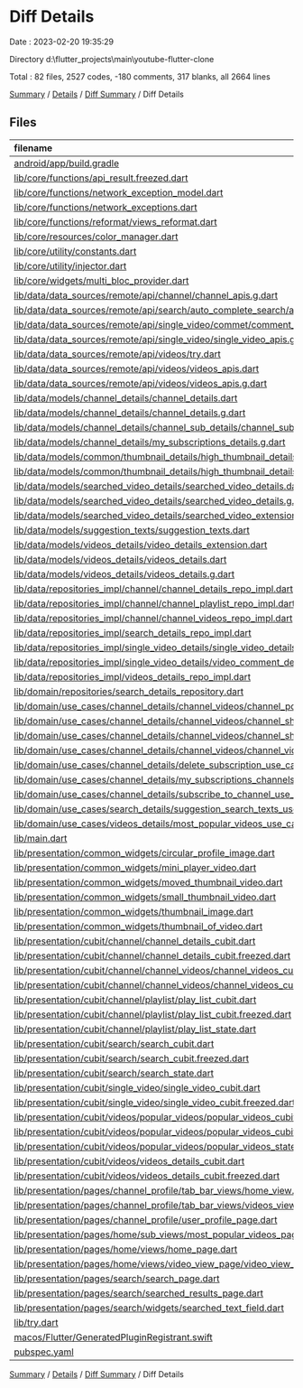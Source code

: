# Diff Details

Date : 2023-02-20 19:35:29

Directory d:\\flutter_projects\\main\\youtube-flutter-clone

Total : 82 files,  2527 codes, -180 comments, 317 blanks, all 2664 lines

[Summary](results.md) / [Details](details.md) / [Diff Summary](diff.md) / Diff Details

## Files
| filename | language | code | comment | blank | total |
| :--- | :--- | ---: | ---: | ---: | ---: |
| [android/app/build.gradle](/android/app/build.gradle) | Groovy | 2 | 0 | 2 | 4 |
| [lib/core/functions/api_result.freezed.dart](/lib/core/functions/api_result.freezed.dart) | Dart | -8 | 0 | -2 | -10 |
| [lib/core/functions/network_exception_model.dart](/lib/core/functions/network_exception_model.dart) | Dart | 6 | 0 | 3 | 9 |
| [lib/core/functions/network_exceptions.dart](/lib/core/functions/network_exceptions.dart) | Dart | -9 | 0 | 1 | -8 |
| [lib/core/functions/reformat/views_reformat.dart](/lib/core/functions/reformat/views_reformat.dart) | Dart | 10 | 0 | 4 | 14 |
| [lib/core/resources/color_manager.dart](/lib/core/resources/color_manager.dart) | Dart | 1 | 0 | 0 | 1 |
| [lib/core/utility/constants.dart](/lib/core/utility/constants.dart) | Dart | 1 | 0 | 0 | 1 |
| [lib/core/utility/injector.dart](/lib/core/utility/injector.dart) | Dart | 11 | 0 | 1 | 12 |
| [lib/core/widgets/multi_bloc_provider.dart](/lib/presentation/common_widgets/multi_bloc_provider.dart) | Dart | 4 | 0 | 0 | 4 |
| [lib/data/data_sources/remote/api/channel/channel_apis.g.dart](/lib/data/data_sources/remote/api/channel/channel_apis.g.dart) | Dart | 30 | 0 | 1 | 31 |
| [lib/data/data_sources/remote/api/search/auto_complete_search/auto_complete_text_apis.dart](/lib/data/data_sources/remote/api/search/auto_complete_search/auto_complete_text_apis.dart) | Dart | 19 | 0 | 7 | 26 |
| [lib/data/data_sources/remote/api/single_video/commet/comment_apis.g.dart](/lib/data/data_sources/remote/api/single_video/commet/comment_apis.g.dart) | Dart | 1 | 0 | 0 | 1 |
| [lib/data/data_sources/remote/api/single_video/single_video_apis.g.dart](/lib/data/data_sources/remote/api/single_video/single_video_apis.g.dart) | Dart | 1 | 0 | 0 | 1 |
| [lib/data/data_sources/remote/api/videos/try.dart](/lib/data/data_sources/remote/api/videos/try.dart) | Dart | 0 | 220 | 1 | 221 |
| [lib/data/data_sources/remote/api/videos/videos_apis.dart](/lib/data/data_sources/remote/api/videos/videos_apis.dart) | Dart | 2 | 0 | 0 | 2 |
| [lib/data/data_sources/remote/api/videos/videos_apis.g.dart](/lib/data/data_sources/remote/api/videos/videos_apis.g.dart) | Dart | 6 | 0 | 0 | 6 |
| [lib/data/models/channel_details/channel_details.dart](/lib/data/models/channel_details/channel_details.dart) | Dart | -8 | 0 | -3 | -11 |
| [lib/data/models/channel_details/channel_details.g.dart](/lib/data/models/channel_details/channel_details.g.dart) | Dart | -14 | 0 | -1 | -15 |
| [lib/data/models/channel_details/channel_sub_details/channel_sub_details_extension.dart](/lib/data/models/channel_details/channel_sub_details/channel_sub_details_extension.dart) | Dart | 20 | 1 | 5 | 26 |
| [lib/data/models/channel_details/my_subscriptions_details.g.dart](/lib/data/models/channel_details/my_subscriptions/my_subscriptions_details.g.dart) | Dart | 42 | 4 | 7 | 53 |
| [lib/data/models/common/thumbnail_details/high_thumbnail_details.dart](/lib/data/models/common/thumbnail_details/high_thumbnail_details.dart) | Dart | 11 | 0 | 5 | 16 |
| [lib/data/models/common/thumbnail_details/high_thumbnail_details.g.dart](/lib/data/models/common/thumbnail_details/high_thumbnail_details.g.dart) | Dart | 10 | 4 | 4 | 18 |
| [lib/data/models/searched_video_details/searched_video_details.dart](/lib/data/models/searched_video_details/searched_video_details.dart) | Dart | 61 | 0 | 15 | 76 |
| [lib/data/models/searched_video_details/searched_video_details.g.dart](/lib/data/models/searched_video_details/searched_video_details.g.dart) | Dart | 45 | 4 | 7 | 56 |
| [lib/data/models/searched_video_details/searched_video_extension.dart](/lib/data/models/searched_video_details/searched_video_extension.dart) | Dart | 0 | 0 | 1 | 1 |
| [lib/data/models/suggestion_texts/suggestion_texts.dart](/lib/data/models/suggestion_texts/suggestion_texts.dart) | Dart | 6 | 0 | 3 | 9 |
| [lib/data/models/videos_details/video_details_extension.dart](/lib/data/models/videos_details/video_details_extension.dart) | Dart | 36 | 1 | 6 | 43 |
| [lib/data/models/videos_details/videos_details.dart](/lib/data/models/videos_details/videos_details.dart) | Dart | -4 | 0 | -3 | -7 |
| [lib/data/models/videos_details/videos_details.g.dart](/lib/data/models/videos_details/videos_details.g.dart) | Dart | -4 | 0 | -1 | -5 |
| [lib/data/repositories_impl/channel/channel_details_repo_impl.dart](/lib/data/repositories_impl/channel/channel_details_repo_impl.dart) | Dart | 3 | 0 | 2 | 5 |
| [lib/data/repositories_impl/channel/channel_playlist_repo_impl.dart](/lib/data/repositories_impl/channel/channel_playlist_repo_impl.dart) | Dart | 0 | 0 | 1 | 1 |
| [lib/data/repositories_impl/channel/channel_videos_repo_impl.dart](/lib/data/repositories_impl/channel/channel_videos_repo_impl.dart) | Dart | 0 | 0 | 1 | 1 |
| [lib/data/repositories_impl/search_details_repo_impl.dart](/lib/data/repositories_impl/search_details_repo_impl.dart) | Dart | 60 | 1 | 4 | 65 |
| [lib/data/repositories_impl/single_video_details/single_video_details_repo_impl.dart](/lib/data/repositories_impl/single_video_details/single_video_details_repo_impl.dart) | Dart | 0 | 0 | 1 | 1 |
| [lib/data/repositories_impl/single_video_details/video_comment_details_repo_impl.dart](/lib/data/repositories_impl/single_video_details/video_comment_details_repo_impl.dart) | Dart | 0 | 0 | 1 | 1 |
| [lib/data/repositories_impl/videos_details_repo_impl.dart](/lib/data/repositories_impl/videos_details_repo_impl.dart) | Dart | 5 | 0 | 1 | 6 |
| [lib/domain/repositories/search_details_repository.dart](/lib/domain/repositories/search_details_repository.dart) | Dart | 2 | 0 | 0 | 2 |
| [lib/domain/use_cases/channel_details/channel_videos/channel_popular_videos_use_case.dart](/lib/domain/use_cases/channel_details/channel_videos/channel_popular_videos_use_case.dart) | Dart | -2 | 0 | 0 | -2 |
| [lib/domain/use_cases/channel_details/channel_videos/channel_short_poupal_videos_use_case.dart](/lib/domain/use_cases/channel_details/channel_videos/channel_short_poupal_videos_use_case.dart) | Dart | -2 | 0 | 0 | -2 |
| [lib/domain/use_cases/channel_details/channel_videos/channel_short_videos_use_case.dart](/lib/domain/use_cases/channel_details/channel_videos/channel_short_videos_use_case.dart) | Dart | -2 | 0 | 0 | -2 |
| [lib/domain/use_cases/channel_details/channel_videos/channel_videos_use_case.dart](/lib/domain/use_cases/channel_details/channel_videos/channel_videos_use_case.dart) | Dart | -2 | 0 | 0 | -2 |
| [lib/domain/use_cases/channel_details/delete_subscription_use_case.dart](/lib/domain/use_cases/channel_details/delete_subscription_use_case.dart) | Dart | -2 | 0 | 0 | -2 |
| [lib/domain/use_cases/channel_details/my_subscriptions_channels_use_case.dart](/lib/domain/use_cases/channel_details/my_subscriptions_channels_use_case.dart) | Dart | -2 | 0 | 0 | -2 |
| [lib/domain/use_cases/channel_details/subscribe_to_channel_use_case.dart](/lib/domain/use_cases/channel_details/subscribe_to_channel_use_case.dart) | Dart | -1 | 0 | 0 | -1 |
| [lib/domain/use_cases/search_details/suggestion_search_texts_use_case.dart](/lib/domain/use_cases/search_details/suggestion_search_texts_use_case.dart) | Dart | 20 | 0 | 5 | 25 |
| [lib/domain/use_cases/videos_details/most_popular_videos_use_case.dart](/lib/domain/use_cases/videos_details/most_popular_videos_use_case.dart) | Dart | 6 | 0 | 2 | 8 |
| [lib/main.dart](/lib/presentation/main.dart) | Dart | -6 | 0 | 5 | -1 |
| [lib/presentation/common_widgets/circular_profile_image.dart](/lib/presentation/common_widgets/circular_profile_image.dart) | Dart | 9 | 0 | 1 | 10 |
| [lib/presentation/common_widgets/mini_player_video.dart](/lib/presentation/common_widgets/mini_player_video/mini_player_video.dart) | Dart | 24 | 0 | 1 | 25 |
| [lib/presentation/common_widgets/moved_thumbnail_video.dart](/lib/presentation/common_widgets/moved_thumbnail_video.dart) | Dart | -110 | 0 | -7 | -117 |
| [lib/presentation/common_widgets/small_thumbnail_video.dart](/lib/presentation/common_widgets/small_thumbnail_video.dart) | Dart | -22 | 0 | -3 | -25 |
| [lib/presentation/common_widgets/thumbnail_image.dart](/lib/presentation/common_widgets/thumbnail_image.dart) | Dart | 39 | 0 | 4 | 43 |
| [lib/presentation/common_widgets/thumbnail_of_video.dart](/lib/presentation/common_widgets/thumbnail_of_video.dart) | Dart | 116 | 0 | 7 | 123 |
| [lib/presentation/cubit/channel/channel_details_cubit.dart](/lib/presentation/cubit/channel/channel_details_cubit.dart) | Dart | 0 | 0 | 1 | 1 |
| [lib/presentation/cubit/channel/channel_details_cubit.freezed.dart](/lib/presentation/cubit/channel/channel_details_cubit.freezed.dart) | Dart | 184 | 3 | 12 | 199 |
| [lib/presentation/cubit/channel/channel_videos/channel_videos_cubit.dart](/lib/presentation/cubit/channel/channel_videos/channel_videos_cubit.dart) | Dart | 0 | 0 | 1 | 1 |
| [lib/presentation/cubit/channel/channel_videos/channel_videos_cubit.freezed.dart](/lib/presentation/cubit/channel/channel_videos/channel_videos_cubit.freezed.dart) | Dart | -8 | 0 | -2 | -10 |
| [lib/presentation/cubit/channel/playlist/play_list_cubit.dart](/lib/presentation/cubit/channel/playlist/play_list_cubit.dart) | Dart | 0 | 0 | 1 | 1 |
| [lib/presentation/cubit/channel/playlist/play_list_cubit.freezed.dart](/lib/presentation/cubit/channel/playlist/play_list_cubit.freezed.dart) | Dart | -8 | 0 | -2 | -10 |
| [lib/presentation/cubit/channel/playlist/play_list_state.dart](/lib/presentation/cubit/channel/playlist/play_list_state.dart) | Dart | -1 | 0 | -1 | -2 |
| [lib/presentation/cubit/search/search_cubit.dart](/lib/presentation/cubit/search/search_cubit.dart) | Dart | 14 | 0 | 4 | 18 |
| [lib/presentation/cubit/search/search_cubit.freezed.dart](/lib/presentation/cubit/search/search_cubit.freezed.dart) | Dart | 185 | 3 | 16 | 204 |
| [lib/presentation/cubit/search/search_state.dart](/lib/presentation/cubit/search/search_state.dart) | Dart | 3 | 0 | 1 | 4 |
| [lib/presentation/cubit/single_video/single_video_cubit.dart](/lib/presentation/cubit/single_video/single_video_cubit.dart) | Dart | 0 | 0 | 1 | 1 |
| [lib/presentation/cubit/single_video/single_video_cubit.freezed.dart](/lib/presentation/cubit/single_video/single_video_cubit.freezed.dart) | Dart | -8 | 0 | -2 | -10 |
| [lib/presentation/cubit/videos/popular_videos/popular_videos_cubit.dart](/lib/presentation/cubit/videos/popular_videos/popular_videos_cubit.dart) | Dart | 54 | 0 | 18 | 72 |
| [lib/presentation/cubit/videos/popular_videos/popular_videos_cubit.freezed.dart](/lib/presentation/cubit/videos/popular_videos/popular_videos_cubit.freezed.dart) | Dart | 1,201 | 33 | 127 | 1,361 |
| [lib/presentation/cubit/videos/popular_videos/popular_videos_state.dart](/lib/presentation/cubit/videos/popular_videos/popular_videos_state.dart) | Dart | 16 | 0 | 8 | 24 |
| [lib/presentation/cubit/videos/videos_details_cubit.dart](/lib/presentation/cubit/videos/videos_details_cubit.dart) | Dart | -14 | 0 | -2 | -16 |
| [lib/presentation/cubit/videos/videos_details_cubit.freezed.dart](/lib/presentation/cubit/videos/videos_details_cubit.freezed.dart) | Dart | -8 | 0 | -2 | -10 |
| [lib/presentation/pages/channel_profile/tab_bar_views/home_view.dart](/lib/presentation/pages/channel_profile/tab_bar_views/home_view.dart) | Dart | 8 | 0 | 2 | 10 |
| [lib/presentation/pages/channel_profile/tab_bar_views/videos_view.dart](/lib/presentation/pages/channel_profile/tab_bar_views/videos_view.dart) | Dart | 5 | 0 | 2 | 7 |
| [lib/presentation/pages/channel_profile/user_profile_page.dart](/lib/presentation/pages/channel_profile/user_profile_page.dart) | Dart | 47 | 0 | 4 | 51 |
| [lib/presentation/pages/home/sub_views/most_popular_videos_page.dart](/lib/presentation/pages/most_popular/most_popular_videos_page.dart) | Dart | 265 | 0 | 25 | 290 |
| [lib/presentation/pages/home/views/home_page.dart](/lib/presentation/pages/home/views/home_page.dart) | Dart | 136 | 0 | 15 | 151 |
| [lib/presentation/pages/home/views/video_view_page/video_view_page.dart](/lib/presentation/pages/home/views/video_view_page/video_view_page.dart) | Dart | -13 | 0 | -3 | -16 |
| [lib/presentation/pages/search/search_page.dart](/lib/presentation/pages/search/search_page.dart) | Dart | 17 | 0 | 1 | 18 |
| [lib/presentation/pages/search/searched_results_page.dart](/lib/presentation/pages/search/searched_results_page.dart) | Dart | 29 | 1 | 3 | 33 |
| [lib/presentation/pages/search/widgets/searched_text_field.dart](/lib/presentation/pages/search/widgets/searched_text_field.dart) | Dart | 5 | 0 | 0 | 5 |
| [lib/try.dart](/lib/try.dart) | Dart | 0 | -458 | 0 | -458 |
| [macos/Flutter/GeneratedPluginRegistrant.swift](/macos/Flutter/GeneratedPluginRegistrant.swift) | Swift | 4 | 0 | 0 | 4 |
| [pubspec.yaml](/pubspec.yaml) | YAML | 3 | 3 | 0 | 6 |

[Summary](results.md) / [Details](details.md) / [Diff Summary](diff.md) / Diff Details